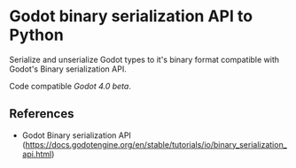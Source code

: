 # Godot binary serialization API to Python

Serialize and unserialize Godot types to it's binary format compatible with Godot's Binary serialization API.

Code compatible *Godot 4.0 beta*.


## References

- Godot Binary serialization API (https://docs.godotengine.org/en/stable/tutorials/io/binary_serialization_api.html)
